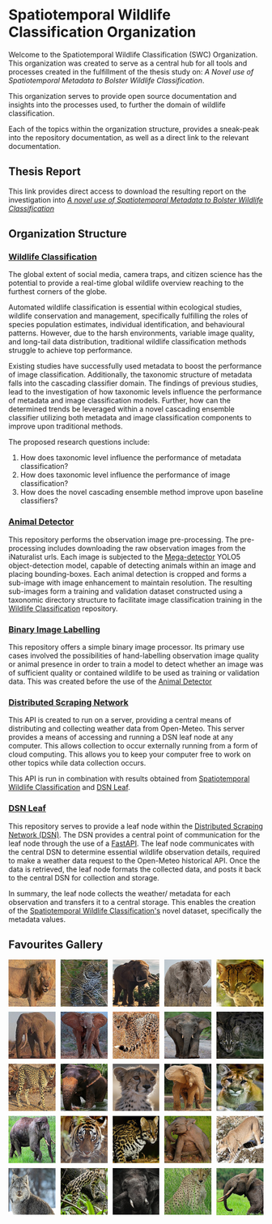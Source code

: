 # Spatiotemporal Wildlife Classification Organization

Welcome to the Spatiotemporal Wildlife Classification (SWC) Organization. 
This organization was created to serve as a central hub for all tools and processes created in the fulfillment of 
the thesis study on: _A Novel use of Spatiotemporal Metadata to Bolster Wildlife Classification_.

This organization serves to provide open source documentation and insights into the processes used, to further the 
domain of wildlife classification. 

Each of the topics within the organization structure, provides a sneak-peak into the repository documentation, as well 
as a direct link to the relevant documentation.

## Thesis Report
This link provides direct access to download the resulting report on the investigation into [_A novel use of Spatiotemporal Metadata to Bolster Wildlife Classification_](resources/spatiotemporal_wildlife_classification_version_2_v2_website.pdf)

## Organization Structure

### [Wildlife Classification](https://spatiotemporal-wildlife-classification.github.io/Wildlife-Classification/)
The global extent of social media, camera traps, and citizen science has the potential to provide 
a real-time global wildlife overview reaching to the furthest corners of the globe.

Automated wildlife classification is essential within ecological studies, wildlife conservation and management, 
specifically fulfilling the roles of species population estimates, individual identification, and behavioural patterns.
However, due to the harsh environments, variable image quality, and long-tail data distribution, traditional 
wildlife classification methods struggle to achieve top performance. 

Existing studies have successfully used metadata to boost the performance of image classification. 
Additionally, the taxonomic structure of metadata falls into the cascading classifier domain. 
The findings of previous studies, lead to the investigation of how taxonomic levels influence the performance 
of metadata and image classification models. Further, how can the determined trends be leveraged within a novel 
cascading ensemble classifier utilizing both metadata and image classification components to improve upon traditional 
methods.

The proposed research questions include:

1. How does taxonomic level influence the performance of metadata classification?
2. How does taxonomic level influence the performance of image classification?
3. How does the novel cascading ensemble method improve upon baseline classifiers?

### [Animal Detector](https://spatiotemporal-wildlife-classification.github.io/Animal-Detector/)
This repository performs the observation image pre-processing. 
The pre-processing includes downloading the raw observation images from the iNaturalist urls. 
Each image is subjected to the [Mega-detector](https://github.com/microsoft/CameraTraps/blob/main/megadetector.md) YOLO5 object-detection model, capable of detecting animals within an image 
and placing bounding-boxes. Each animal detection is cropped and forms a sub-image with image enhancement to maintain resolution.
The resulting sub-images form a training and validation dataset constructed using a taxonomic directory structure to facilitate 
image classification training in the [Wildlife Classification](https://spatiotemporal-wildlife-classification.github.io/Wildlife-Classification/) repository.

### [Binary Image Labelling](https://spatiotemporal-wildlife-classification.github.io/Binary-Image-Labelling/)
This repository offers a simple binary image processor. 
Its primary use cases involved the possibilities of hand-labelling observation image quality or animal presence in order to train a model
to detect whether an image was of sufficient quality or contained wildlife to be used as training or validation data. 
This was created before the use of the [Animal Detector](https://spatiotemporal-wildlife-classification.github.io/Animal-Detector/)



### [Distributed Scraping Network](https://spatiotemporal-wildlife-classification.github.io/Distributed-Scraping-Network/)
This API is created to run on a server, providing a central means of distributing and collecting weather data from
Open-Meteo. 
This server provides a means of accessing and running a DSN leaf node at any computer. 
This allows collection to occur externally running from a form of cloud computing. 
This allows you to keep your computer free to work on other topics while data collection occurs.

This API is run in combination with results obtained from [Spatiotemporal Wildlife Classification](https://trav-d13.github.io/spatiotemporal_wildlife_classification/) and [DSN Leaf](https://spatiotemporal-wildlife-classification.github.io/DSN-Leaf/).


### [DSN Leaf](https://spatiotemporal-wildlife-classification.github.io/DSN-Leaf/)
This repository serves to provide a leaf node within the [Distributed Scraping Network (DSN)](https://spatiotemporal-wildlife-classification.github.io/Distributed-Scraping-Network/). 
The DSN provides a central point of communication for the leaf node through the use of a [FastAPI](https://fastapi.tiangolo.com/).
The leaf node communicates with the central DSN to determine essential wildlife observation details, 
required to make a weather data request to the Open-Meteo historical API. Once the data is retrieved, the leaf node formats the collected data, and posts it back to the central DSN for collection and storage. 

In summary, the leaf node collects the weather/ metadata for each observation and transfers it to a central storage. 
This enables the creation of the [Spatiotemporal Wildlife Classification's](https://trav-d13.github.io/spatiotemporal_wildlife_classification/) novel dataset, specifically the metadata values.

## Favourites Gallery 
<div style="display: grid; grid-template-columns: repeat(5, 1fr); gap: 10px; justify-items: center;">

  <img src="resources/22096_a.jpg" alt="Image 1">
  <img src="resources/56800_a.jpg" alt="Image 2">
  <img src="resources/7133786_a.jpg" alt="Image 3">
  <img src="resources/8784633_a.jpg" alt="Image 4">
  <img src="resources/45223793_a.jpg" alt="Image 5">

  <img src="resources/8000944_a.jpg" alt="Image 6">
  <img src="resources/4654956_b.jpg" alt="Image 7">
  <img src="resources/3885597_a.jpg" alt="Image 8">
  <img src="resources/153779184_a.jpg" alt="Image 9">
  <img src="resources/105656953_a.jpg" alt="Image 10">

  <img src="resources/3782340_a.jpg" alt="Image 11">
  <img src="resources/40172032_a.jpg" alt="Image 12">
  <img src="resources/37897630_a.jpg" alt="Image 13">
  <img src="resources/36019502_a.jpg" alt="Image 14">
  <img src="resources/130558316_a.jpg" alt="Image 15">

  <img src="resources/83474493_a.jpg" alt="Image 16">
  <img src="resources/43896081_a.jpg" alt="Image 17">
  <img src="resources/26003681_a.jpg" alt="Image 18">
  <img src="resources/2416926_b.jpg" alt="Image 19">
  <img src="resources/93058775_a.jpg" alt="Image 20">

  <img src="resources/49775558_a.jpg" alt="Image 21">
  <img src="resources/54413848_a.jpg" alt="Image 22">
  <img src="resources/25330500_a.jpg" alt="Image 23">
  <img src="resources/14883103_a.jpg" alt="Image 24">
  <img src="resources/6479106_a.jpg" alt="Image 25">
</div>




